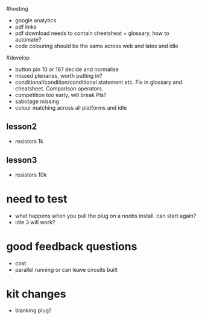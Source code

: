 #hosting

* google analytics
* pdf links
* pdf download needs to contain cheetsheat + glossary, how to automate?
* code colouring should be the same across web and latex and idle

#develop

* button pin 10 or 16? decide and normalise
* missed plenaries, worth putting in?
* conditional/condition/conditional statement etc. Fix in glossary and cheatsheet. Comparison operators.
* competition too early, will break PIs?
* sabotage missing
* colour matching across all platforms and idle

## lesson2

* resistors 1k

## lesson3

* resistors 10k

# need to test

* what happens when you pull the plug on a noobs install. can start again?
* idle 3 will work?

# good feedback questions

* cost
* parallel running or can leave circuits built

# kit changes

* blanking plug?
